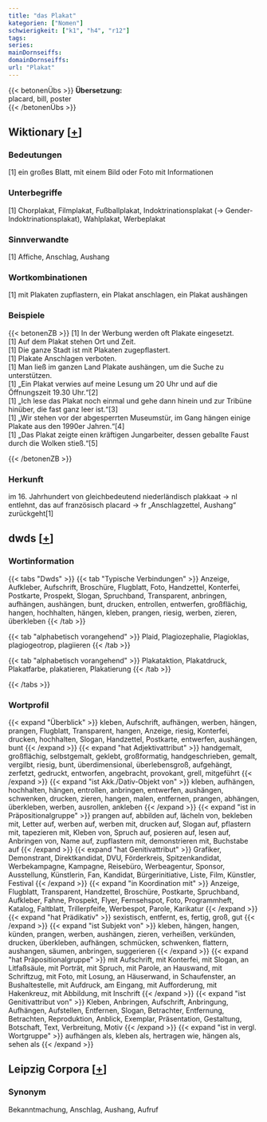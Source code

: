 ```yaml
---
title: "das Plakat"
kategorien: ["Nomen"]
schwierigkeit: ["k1", "h4", "r12"]
tags:
series:
mainDornseiffs:
domainDornseiffs:
url: "Plakat"
---
```


{{< betonenÜbs >}}
**Übersetzung:**  
placard, bill, poster  
{{< /betonenÜbs >}}

## Wiktionary [[+](https://de.wiktionary.org/wiki/Plakat)]

### Bedeutungen
[1] ein großes Blatt, mit einem Bild oder Foto mit Informationen  

### Unterbegriffe
[1] Chorplakat, Filmplakat, Fußballplakat, Indoktrinationsplakat (→ Gender-Indoktrinationsplakat), Wahlplakat, Werbeplakat  

### Sinnverwandte
[1] Affiche, Anschlag, Aushang  

### Wortkombinationen
[1] mit Plakaten zupflastern, ein Plakat anschlagen, ein Plakat aushängen  

### Beispiele
{{< betonenZB >}}
[1] In der Werbung werden oft Plakate eingesetzt.  
[1] Auf dem Plakat stehen Ort und Zeit.  
[1] Die ganze Stadt ist mit Plakaten zugepflastert.  
[1] Plakate Anschlagen verboten.  
[1] Man ließ im ganzen Land Plakate aushängen, um die Suche zu unterstützen.  
[1] „Ein Plakat verwies auf meine Lesung um 20 Uhr und auf die Öffnungszeit 19.30 Uhr.“[2]  
[1] „Ich lese das Plakat noch einmal und gehe dann hinein und zur Tribüne hinüber, die fast ganz leer ist.“[3]  
[1] „Wir stehen vor der abgesperrten Museumstür, im Gang hängen einige Plakate aus den 1990er Jahren.“[4]  
[1] „Das Plakat zeigte einen kräftigen Jungarbeiter, dessen geballte Faust durch die Wolken stieß.“[5]  

{{< /betonenZB >}}
### Herkunft
im 16. Jahrhundert von gleichbedeutend niederländisch plakkaat → nl entlehnt, das auf französisch placard → fr „Anschlagzettel, Aushang“ zurückgeht[1]  



## dwds [[+](https://www.dwds.de/wb/Plakat)]

### Wortinformation
{{< tabs "Dwds" >}}
{{< tab "Typische Verbindungen" >}}
Anzeige, Aufkleber, Aufschrift, Broschüre, Flugblatt, Foto, Handzettel, Konterfei, Postkarte, Prospekt, Slogan, Spruchband, Transparent, anbringen, aufhängen, aushängen, bunt, drucken, entrollen, entwerfen, großflächig, hangen, hochhalten, hängen, kleben, prangen, riesig, werben, zieren, überkleben
{{< /tab >}}

{{< tab "alphabetisch vorangehend" >}}
Plaid, Plagiozephalie, Plagioklas, plagiogeotrop, plagiieren
{{< /tab >}}

{{< tab "alphabetisch vorangehend" >}}
Plakataktion, Plakatdruck, Plakatfarbe, plakatieren, Plakatierung
{{< /tab >}}

{{< /tabs >}}

### Wortprofil
{{< expand "Überblick" >}} kleben, Aufschrift, aufhängen, werben, hängen, prangen, Flugblatt, Transparent, hangen, Anzeige, riesig, Konterfei, drucken, hochhalten, Slogan, Handzettel, Postkarte, entwerfen, aushängen, bunt {{< /expand >}}
{{< expand "hat Adjektivattribut" >}} handgemalt, großflächig, selbstgemalt, geklebt, großformatig, handgeschrieben, gemalt, vergilbt, riesig, bunt, überdimensional, überlebensgroß, aufgehängt, zerfetzt, gedruckt, entworfen, angebracht, provokant, grell, mitgeführt {{< /expand >}}
{{< expand "ist Akk./Dativ-Objekt von" >}} kleben, aufhängen, hochhalten, hängen, entrollen, anbringen, entwerfen, aushängen, schwenken, drucken, zieren, hangen, malen, entfernen, prangen, abhängen, überkleben, werben, ausrollen, ankleben {{< /expand >}}
{{< expand "ist in Präpositionalgruppe" >}} prangen auf, abbilden auf, lächeln von, bekleben mit, Letter auf, werben auf, werben mit, drucken auf, Slogan auf, pflastern mit, tapezieren mit, Kleben von, Spruch auf, posieren auf, lesen auf, Anbringen von, Name auf, zupflastern mit, demonstrieren mit, Buchstabe auf {{< /expand >}}
{{< expand "hat Genitivattribut" >}} Grafiker, Demonstrant, Direktkandidat, DVU, Förderkreis, Spitzenkandidat, Werbekampagne, Kampagne, Reisebüro, Werbeagentur, Sponsor, Ausstellung, Künstlerin, Fan, Kandidat, Bürgerinitiative, Liste, Film, Künstler, Festival {{< /expand >}}
{{< expand "in Koordination mit" >}} Anzeige, Flugblatt, Transparent, Handzettel, Broschüre, Postkarte, Spruchband, Aufkleber, Fahne, Prospekt, Flyer, Fernsehspot, Foto, Programmheft, Katalog, Faltblatt, Trillerpfeife, Werbespot, Parole, Karikatur {{< /expand >}}
{{< expand "hat Prädikativ" >}} sexistisch, entfernt, es, fertig, groß, gut {{< /expand >}}
{{< expand "ist Subjekt von" >}} kleben, hängen, hangen, künden, prangen, werben, aushängen, zieren, verheißen, verkünden, drucken, überkleben, aufhängen, schmücken, schwenken, flattern, aushangen, säumen, anbringen, suggerieren {{< /expand >}}
{{< expand "hat Präpositionalgruppe" >}} mit Aufschrift, mit Konterfei, mit Slogan, an Litfaßsäule, mit Porträt, mit Spruch, mit Parole, an Hauswand, mit Schriftzug, mit Foto, mit Losung, an Häuserwand, in Schaufenster, an Bushaltestelle, mit Aufdruck, am Eingang, mit Aufforderung, mit Hakenkreuz, mit Abbildung, mit Inschrift {{< /expand >}}
{{< expand "ist Genitivattribut von" >}} Kleben, Anbringen, Aufschrift, Anbringung, Aufhängen, Aufstellen, Entfernen, Slogan, Betrachter, Entfernung, Betrachten, Reproduktion, Anblick, Exemplar, Präsentation, Gestaltung, Botschaft, Text, Verbreitung, Motiv {{< /expand >}}
{{< expand "ist in vergl. Wortgruppe" >}} aufhängen als, kleben als, hertragen wie, hängen als, sehen als {{< /expand >}}

## Leipzig Corpora [[+](https://corpora.uni-leipzig.de/en/res?word=Plakat&corpusId=deu_newscrawl-public_2018)]


### Synonym
Bekanntmachung, Anschlag, Aushang, Aufruf

